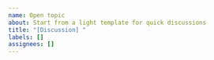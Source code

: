 ```yaml
---
name: Open topic
about: Start from a light template for quick discussions
title: "[Discussion] "
labels: []
assignees: []
---
```


<!-- Keep it short or expand with detail as needed. -->
